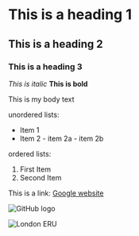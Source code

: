 # This is a heading 1
## This is a heading 2
### This is a heading 3

*This is italic*
**This is bold**

This is my body text

unordered lists:
- Item 1
- Item 2
      - item 2a
      - item 2b

ordered lists:
1. First Item
2. Second Item

This is a link:
[Google website](https://www.google.com)

![GitHub logo](https://github.githubassets.com/images/modules/logo_page/GitHub-Mark.png)

![London ERU](images/shield2_print-digital.jpg)


